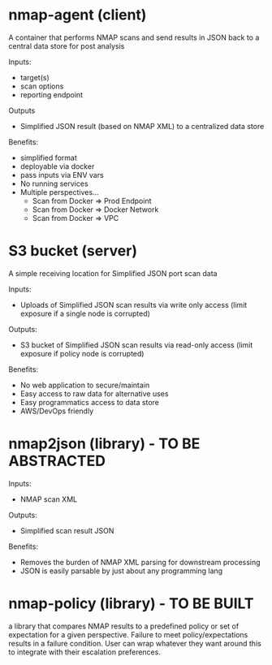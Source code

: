 # nmap-agent (client)

A container that performs NMAP scans and send results in JSON back to a central data store for post analysis

Inputs:
  - target(s)
  - scan options
  - reporting endpoint

Outputs
  - Simplified JSON result (based on NMAP XML) to a centralized data store

Benefits:
  - simplified format
  - deployable via docker
  - pass inputs via ENV vars
  - No running services
  - Multiple perspectives...
      * Scan from Docker => Prod Endpoint
      * Scan from Docker => Docker Network
      * Scan from Docker => VPC
      
# S3 bucket (server)

A simple receiving location for Simplified JSON port scan data

Inputs:
  - Uploads of Simplified JSON scan results via write only access (limit exposure if a single node is corrupted)
  
Outputs:
  - S3 bucket of Simplified JSON scan results via read-only access (limit exposure if policy node is corrupted)
  
Benefits:
  - No web application to secure/maintain
  - Easy access to raw data for alternative uses
  - Easy programmatics access to data store
  - AWS/DevOps friendly

# nmap2json (library) - TO BE ABSTRACTED

Inputs:
  - NMAP scan XML
  
Outputs:
  - Simplified scan result JSON

Benefits:
  - Removes the burden of NMAP XML parsing for downstream processing
  - JSON is easily parsable by just about any programming lang

# nmap-policy (library) - TO BE BUILT

a library that compares NMAP results to a predefined policy or set of expectation for a given perspective.  Failure to meet policy/expectations results in a failure condition.  User can wrap whatever they want around this to integrate with their escalation preferences.
